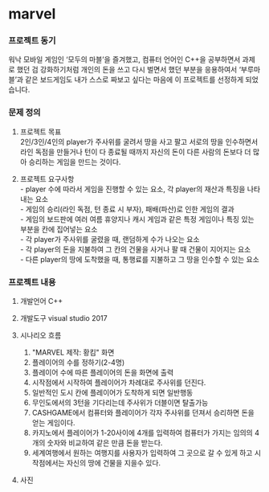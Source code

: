 # marvel

### 프로젝트 동기
  워낙 모바일 게임인 ‘모두의 마블’을 즐겨했고, 컴퓨터 언어인 C++을 공부하면서 과제로 했던 검 강화하기처럼 개인의 돈을 쓰고 다시 벌면서 했던 부분을 응용하여서 ‘부루마블’과 같은 보드게임도 내가 스스로 짜보고 싶다는 마음에 이 프로젝트를 선정하게 되었습니다.


### 문제 정의
  1) 프로젝트 목표 <br>
    2인/3인/4인의 player가 주사위를 굴려서 땅을 사고 팔고 서로의 땅을 인수하면서 라인 독점을 만들거나 턴이 다 종료될 때까지 자신의 돈이 다른 사람의 돈보다 더 많아 승리하는 게임을 만드는 것이다.

  2) 프로젝트 요구사항 <br>
    - player 수에 따라서 게임을 진행할 수 있는 요소, 각 player의 재산과 특징을 나타내는 요소<br>
    - 게임의 승리(라인 독점, 턴 종료 시 부자), 패배(파산)로 인한 게임의 결과<br>
    - 게임의 보드판에 여러 여름 휴양지나 캐시 게임과 같은 특정 게임이나 특징 있는 부분을 칸에 집어넣는 요소<br>
    - 각 player가 주사위를 굴렸을 때, 랜덤하게 수가 나오는 요소<br>
    - 각 player의 돈을 지불하여 그 칸의 건물을 사거나 팔 때 건물이 지어지는 요소<br>
    - 다른 player의 땅에 도착했을 때, 통행료를 지불하고 그 땅을 인수할 수 있는 요소<br>

### 프로젝트 내용
  1) 개발언어
      C++
  2) 개발도구
      visual studio 2017
  3) 시나리오 흐름
      1) "MARVEL 제작: 황킴" 화면
      2) 플레이어의 수를 정하기(2-4명)
      3) 플레이어 수에 따른 플레이어의 돈을 화면에 출력
      4) 시작점에서 시작하여 플레이어가 차례대로 주사위를 던진다.
      5) 일반적인 도시 칸에 플레이어가 도착하게 되면 일반행동
      6) 무인도에서의 3턴을 기다리는데 주사위가 더블이면 탈출가능
      7) CASHGAME에서 컴퓨터와 플레이어가 각자 주사위를 던져서 승리하면 돈을 얻는 게임이다.
      8) 카지노에서 플레이어가 1-20사이에 4개를 입력하여 컴퓨터가 가지는 임의의 4개의 숫자와 비교하여 같은 만큼 돈을 받는다.
      9) 세계여행에서 원하는 여행지를 사용자가 입력하여 그 곳으로 갈 수 있게 하고 시작점에서는 자신의 땅에 건물을 지을수 있다.



  4) 사진
